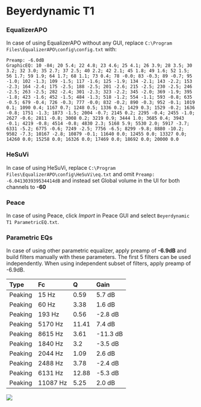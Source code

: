 # Beyerdynamic T1

### EqualizerAPO
In case of using EqualizerAPO without any GUI, replace `C:\Program Files\EqualizerAPO\config\config.txt`
with:
```
Preamp: -6.0dB
GraphicEQ: 10 -84; 20 5.4; 22 4.8; 23 4.6; 25 4.1; 26 3.9; 28 3.5; 30 3.2; 32 3.0; 35 2.7; 37 2.5; 40 2.2; 42 2.1; 45 1.8; 49 1.6; 52 1.5; 56 1.7; 59 1.9; 64 1.7; 68 1.1; 73 0.4; 78 -0.0; 83 -0.3; 89 -0.7; 95 -1.0; 102 -1.3; 109 -1.5; 117 -1.6; 125 -1.9; 134 -2.1; 143 -2.2; 153 -2.3; 164 -2.4; 175 -2.5; 188 -2.5; 201 -2.6; 215 -2.5; 230 -2.5; 246 -2.5; 263 -2.5; 282 -2.4; 301 -2.3; 323 -2.2; 345 -2.0; 369 -1.9; 395 -1.8; 423 -1.6; 452 -1.5; 484 -1.3; 518 -1.2; 554 -1.1; 593 -0.8; 635 -0.5; 679 -0.4; 726 -0.3; 777 -0.0; 832 -0.2; 890 -0.3; 952 -0.1; 1019 0.1; 1090 0.4; 1167 0.7; 1248 0.5; 1336 0.2; 1429 0.3; 1529 -0.2; 1636 -0.8; 1751 -1.3; 1873 -1.5; 2004 -0.7; 2145 0.2; 2295 -0.4; 2455 -1.0; 2627 -0.6; 2811 -0.8; 3008 0.2; 3219 0.9; 3444 1.0; 3685 0.4; 3943 -0.1; 4219 -0.8; 4514 -0.8; 4830 2.3; 5168 5.9; 5530 2.0; 5917 -3.7; 6331 -5.2; 6775 -0.6; 7249 -2.5; 7756 -6.5; 8299 -9.8; 8880 -10.2; 9502 -7.3; 10167 -2.8; 10879 -0.1; 11640 0.0; 12455 0.0; 13327 0.0; 14260 0.0; 15258 0.0; 16326 0.0; 17469 0.0; 18692 0.0; 20000 0.0
```

### HeSuVi
In case of using HeSuVi, replace `C:\Program Files\EqualizerAPO\config\HeSuVi\eq.txt` and omit `Preamp:
-6.041303939534414dB` and instead set Global volume in the UI for both channels to **-60**

### Peace
In case of using Peace, click *Import* in Peace GUI and select `Beyerdynamic T1 ParametricEQ.txt`.

### Parametric EQs
In case of using other parametric equalizer, apply preamp of **-6.9dB** and build filters manually
with these parameters. The first 5 filters can be used independently.
When using independent subset of filters, apply preamp of -6.9dB.

| Type    | Fc       |     Q | Gain     |
|:--------|:---------|:------|:---------|
| Peaking | 15 Hz    |  0.59 | 5.7 dB   |
| Peaking | 60 Hz    |  3.38 | 1.6 dB   |
| Peaking | 193 Hz   |  0.56 | -2.8 dB  |
| Peaking | 5170 Hz  | 11.41 | 7.4 dB   |
| Peaking | 8615 Hz  |  3.61 | -11.3 dB |
| Peaking | 1840 Hz  |  3.2  | -3.5 dB  |
| Peaking | 2044 Hz  |  1.09 | 2.6 dB   |
| Peaking | 2488 Hz  |  3.78 | -2.4 dB  |
| Peaking | 6131 Hz  | 12.88 | -5.3 dB  |
| Peaking | 11087 Hz |  5.25 | 2.0 dB   |

![](https://raw.githubusercontent.com/jaakkopasanen/AutoEq/master/results/innerfidelity/sbaf-serious/Beyerdynamic%20T1/Beyerdynamic%20T1.png)